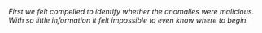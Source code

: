 *First we felt compelled to identify whether the anomalies were malicious. With so little information it felt impossible to even know where to begin.*